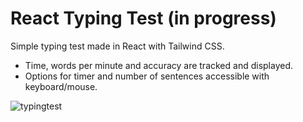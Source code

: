 # React Typing Test (in progress)

Simple typing test made in React with Tailwind CSS. 
  * Time, words per minute and accuracy are tracked and displayed.
  * Options for timer and number of sentences accessible with keyboard/mouse.

![typingtest](https://user-images.githubusercontent.com/40015195/187685994-e52e309c-65c7-4827-82cb-e89884863690.gif)
